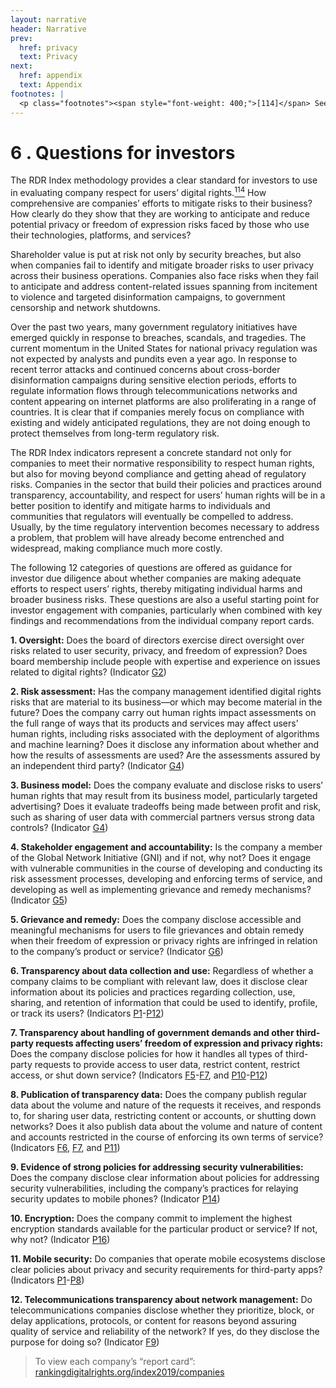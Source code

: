 ```yaml
---
layout: narrative
header: Narrative
prev:
  href: privacy
  text: Privacy
next:
  href: appendix
  text: Appendix
footnotes: | 
  <p class="footnotes"><span style="font-weight: 400;">[114]</span> See the 2019 RDR Index methodology at: <a href="/2019-indicators" target="_blank" rel="noopener">rankingdigitalrights.org/2019-indicators</a></p>
---
```

6 . Questions for investors
==========================
 
The RDR Index methodology provides a clear standard for investors to use in evaluating company respect for users’ digital rights.[<sup>114</sup>](#footnotes) How comprehensive are companies’ efforts to mitigate risks to their business? How clearly do they show that they are working to anticipate and reduce potential privacy or freedom of expression risks faced by those who use their technologies, platforms, and services?

Shareholder value is put at risk not only by security breaches, but also when companies fail to identify and mitigate broader risks to user privacy across their business operations. Companies also face risks when they fail to anticipate and address content-related issues spanning from incitement to violence and targeted disinformation campaigns, to government censorship and network shutdowns.

Over the past two years, many government regulatory initiatives have emerged quickly in response to breaches, scandals, and tragedies. The current momentum in the United States for national privacy regulation was not expected by analysts and pundits even a year ago. In response to recent terror attacks and continued concerns about cross-border disinformation campaigns during sensitive election periods, efforts to regulate information flows through telecommunications networks and content appearing on internet platforms are also proliferating in a range of countries. It is clear that if companies merely focus on compliance with existing and widely anticipated regulations, they are not doing enough to protect themselves from long-term regulatory risk.

The RDR Index indicators represent a concrete standard not only for companies to meet their normative responsibility to respect human rights, but also for moving beyond compliance and getting ahead of regulatory risks. Companies in the sector that build their policies and practices around transparency, accountability, and respect for users’ human rights will be in a better position to identify and mitigate harms to individuals and communities that regulators will eventually be compelled to address. Usually, by the time regulatory intervention becomes necessary to address a problem, that problem will have already become entrenched and widespread, making compliance much more costly.

The following 12 categories of questions are offered as guidance for investor due diligence about whether companies are making adequate efforts to respect users’ rights, thereby mitigating individual harms and broader business risks. These questions are also a useful starting point for investor engagement with companies, particularly when combined with key findings and recommendations from the individual company report cards.

**1. Oversight:** Does the board of directors exercise direct oversight over risks related to user security, privacy, and freedom of expression? Does board membership include people with expertise and experience on issues related to digital rights? (Indicator [G2](/index2019/indicators/g2))

**2. Risk assessment:** Has the company management identified digital rights risks that are material to its business—or which may become material in the future? Does the company carry out human rights impact assessments on the full range of ways that its products and services may affect users’ human rights, including risks associated with the deployment of algorithms and machine learning? Does it disclose any information about whether and how the results of assessments are used? Are the assessments assured by an independent third party? (Indicator [G4](/index2019/indicators/g4))

**3. Business model:** Does the company evaluate and disclose risks to users’ human rights that may result from its business model, particularly targeted advertising? Does it evaluate tradeoffs being made between profit and risk, such as sharing of user data with commercial partners versus strong data controls? (Indicator [G4](/index2019/indicators/g4))

**4. Stakeholder engagement and accountability:** Is the company a member of the Global Network Initiative (GNI) and if not, why not? Does it engage with vulnerable communities in the course of developing and conducting its risk assessment processes, developing and enforcing terms of service, and developing as well as implementing grievance and remedy mechanisms? (Indicator [G5](/index2019/indicators/g5))

**5. Grievance and remedy:** Does the company disclose accessible and meaningful mechanisms for users to file grievances and obtain remedy when their freedom of expression or privacy rights are infringed in relation to the company’s product or service? (Indicator [G6](/index2019/indicators/g6))

**6. Transparency about data collection and use:** Regardless of whether a company claims to be compliant with relevant law, does it disclose clear information about its policies and practices regarding collection, use, sharing, and retention of information that could be used to identify, profile, or track its users? (Indicators [P1](/index2019/indicators/p1)-[P12](/index2019/indicators/p12))

**7. Transparency about handling of government demands and other third-party requests affecting users’ freedom of expression and privacy rights:** Does the company disclose policies for how it handles all types of third-party requests to provide access to user data, restrict content, restrict access, or shut down service? (Indicators [F5](/index2019/indicators/f5)-[F7](/index2019/indicators/f7), and [P10](/index2019/indicators/p10)-[P12](/index2019/indicators/p12))

**8. Publication of transparency data:** Does the company publish regular data about the volume and nature of the requests it receives, and responds to, for sharing user data, restricting content or accounts, or shutting down networks? Does it also publish data about the volume and nature of content and accounts restricted in the course of enforcing its own terms of service? (Indicators [F6](/index2019/indicators/f6), [F7](/index2019/indicators/f7), and [P11](/index2019/indicators/p11))

**9. Evidence of strong policies for addressing security vulnerabilities:** Does the company disclose clear information about policies for addressing security vulnerabilities, including the company’s practices for relaying security updates to mobile phones? (Indicator [P14](/index2019/indicators/p14))

**10. Encryption:** Does the company commit to implement the highest encryption standards available for the particular product or service? If not, why not? (Indicator [P16](/index2019/indicators/p16))

**11. Mobile security:** Do companies that operate mobile ecosystems disclose clear policies about privacy and security requirements for third-party apps? (Indicators [P1](/index2019/indicators/p1)-[P8](/index2019/indicators/p8))

**12. Telecommunications transparency about network management:** Do telecommunications companies disclose whether they prioritize, block, or delay applications, protocols, or content for reasons beyond assuring quality of service and reliability of the network? If yes, do they disclose the purpose for doing so? (Indicator [F9](/index2019/indicators/f9))

> To view each company’s “report card”:  
> [rankingdigitalrights.org/index2019/companies ](/index2019/companies%20)
